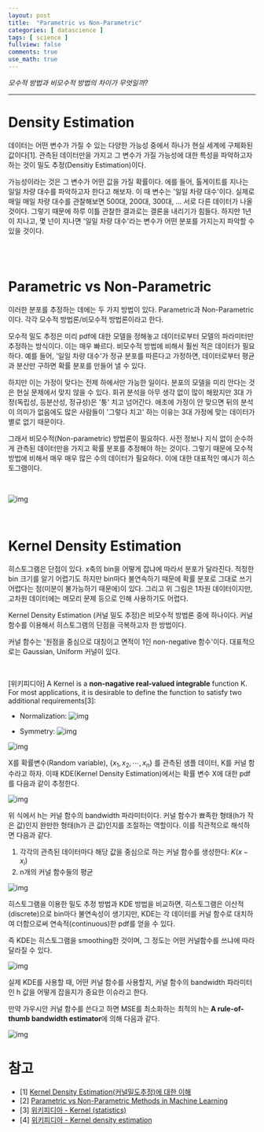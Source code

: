 ```yaml
---
layout: post
title:  "Parametric vs Non-Parametric"
categories: [ datascience ]
tags: [ science ]
fullview: false
comments: true
use_math: true
---
```


*모수적 방법과 비모수적 방법의 차이가 무엇일까?*

---

# Density Estimation

데이터는 어떤 변수가 가질 수 있는 다양한 가능성 중에서 하나가 현실 세계에 구체화된 값이다[1]. 관측된 데이터만을 가지고 그 변수가 가질 가능성에 대한 특성을 파악하고자 하는 것이 밀도 추정(Densitiy Estimation)이다. 

가능성이라는 것은 그 변수가 어떤 값을 가질 확률이다. 에를 들어, 톨게이트를 지나는 일일 차량 대수를 파악하고자 한다고 해보자. 이 때 변수는 '일일 차량 대수'이다. 실제로 매일 매일 차량 대수를 관찰해보면 500대, 200대, 300대, ... 서로 다른 데이터가 나올 것이다. 그렇기 때문에 하루 이틀 관찰한 결과로는 결론을 내리기가 힘들다. 하지만 1년이 지나고, 몇 넌이 지나면 '일일 차량 대수'라는 변수가 어떤 분포를 가지는지 파악할 수 있을 것이다.

<br/>
<br/>

# Parametric vs Non-Parametric

이러한 분포를 추정하는 데에는 두 가지 방법이 있다. Parametric과 Non-Parametric이다. 각각 모수적 방법론/비모수적 방법론이라고 한다. 

모수적 밀도 추정은 미리 pdf에 대한 모델을 정해놓고 데이터로부터 모델의 파라미터만 추정하는 방식이다. 이는 매우 빠르다. 비모수적 방법에 비해서 훨씬 적은 데이터가 필요하다. 예를 들어, '일일 차량 대수'가 정규 분포를 따른다고 가정하면, 데이터로부터 평균과 분산만 구하면 확률 분포를 만들어 낼 수 있다. 

하지만 이는 가정이 맞다는 전제 하에서만 가능한 일이다. 분포의 모델을 미리 안다는 것은 현실 문제에서 맞지 않을 수 있다. 회귀 분석을 아무 생각 없이 많이 해왔지만 3대 가정(독립성, 등분산성, 정규성)은 '퉁' 치고 넘어간다. 애초에 가정이 안 맞으면 뒤의 분석이 의미가 없음에도 많은 사람들이 '그렇다 치고' 하는 이유는 3대 가정에 맞는 데이터가 별로 없기 때문이다.

그래서 비모수적(Non-parametric) 방법론이 필요하다. 사전 정보나 지식 없이 순수하게 관측된 데이터만을 가지고 확률 분포를 추정해야 하는 것이다. 그렇기 때문에 모수적 방법에 비해서 매우 매우 많은 수의 데이터가 필요하다. 이에 대한 대표적인 예시가 히스토그램이다. 

<br/>

![img](https://gaussian37.github.io/assets/img/vision/opencv/pointprocessing/histogram/histgray.png)

<br/>

# Kernel Density Estimation

히스토그램은 단점이 있다. x축의 bin을 어떻게 잡냐에 따라서 분포가 달라진다. 적정한 bin 크기를 알기 어렵기도 하지만 bin마다 불연속하기 때문에 확률 분포로 그대로 쓰기 어렵다는 점(미분이 불가능하기 때문에)이 있다. 그리고 위 그림은 1차원 데이터이지만, 고차원 데이터에는 메모리 문제 등으로 인해 사용하기도 어렵다.

Kernel Density Estimation (커널 밀도 추정)은 비모수적 방법론 중에 하나이다. 커널 함수를 이용해서 히스토그램의 단점을 극복하고자 한 방법이다. 

커널 함수는 '원점을 중심으로 대칭이고 면적이 1인 non-negative 함수'이다. 대표적으로는 Gaussian, Uniform 커널이 있다. 

<br/>


[위키피디아]
A Kernel is a **non-nagative real-valued integrable** function K. For most applications, it is desirable to define the function to satisfy two additional requirements[3]:

- Normalization: ![img](https://wikimedia.org/api/rest_v1/media/math/render/svg/58133348a2172dc741a7208339292866dac2d9a2)

- Symmetry: ![img](https://wikimedia.org/api/rest_v1/media/math/render/svg/e6c8121d4bacfdd92a526adcbf6d123727656677)


![img](https://upload.wikimedia.org/wikipedia/commons/thumb/4/47/Kernels.svg/1000px-Kernels.svg.png)

X를 확률변수(Random variable), $\lbrace x_1, x_2, \cdots, x_n\rbrace$ 를 관측된 샘플 데이터, K를 커널 함수라고 하자. 이때 KDE(Kernel Density Estimation)에서는 확률 변수 X에 대한 pdf를 다음과 같이 추정한다.

![img](https://t1.daumcdn.net/cfile/tistory/261A943654F0325532)

위 식에서 h는 커널 함수의 bandwidth 파라미터이다. 커널 함수가 뾰족한 형태(h가 작은 값)인지 완만한 형태(h가 큰 값)인지를 조절하는 역할이다. 이를 직관적으로 해석하면 다음과 같다.

1. 각각의 관측된 데이터마다 해당 값을 중심으로 하는 커널 함수를 생성한다: $K(x-x_i)$ 
2. n개의 커널 함수들의 평균


![img](https://upload.wikimedia.org/wikipedia/commons/thumb/4/41/Comparison_of_1D_histogram_and_KDE.png/1000px-Comparison_of_1D_histogram_and_KDE.png)

히스토그램을 이용한 밀도 추정 방법과 KDE 방법을 비교하면, 히스토그램은 이산적(discrete)으로 bin마다 불연속성이 생기지만, KDE는 각 데이터를 커널 함수로 대치하여 더함으로써 연속적(continuous)한 pdf를 얻을 수 있다.

즉 KDE는 히스토그램을 smoothing한 것이며, 그 정도는 어떤 커널함수를 쓰냐에 따라 달라질 수 있다.

![img](https://t1.daumcdn.net/cfile/tistory/2175743554F037C925)

실제 KDE를 사용할 때, 어떤 커널 함수를 사용할지, 커널 함수의 bandwidth 파라미터인 h 값을 어떻게 잡을지가 중요한 이슈라고 한다.

만약 가우시안 커널 함수를 쓴다고 하면 MSE를 최소화하는 최적의 h는 **A rule-of-thumb bandwidth estimator**에 의해 다음과 같다.

![img](https://wikimedia.org/api/rest_v1/media/math/render/svg/b1538fbae068efc2dc9ca34513760df51e492c28)



# 참고
- [1] [Kernel Density Estimation(커널밀도추정)에 대한 이해](https://darkpgmr.tistory.com/147)
- [2] [Parametric vs Non-Parametric Methods in Machine Learning](https://towardsdatascience.com/parametric-vs-non-parametric-methods-2cea475da1a)
- [3] [위키피디아 - Kernel (statistics)](https://en.wikipedia.org/wiki/Kernel_(statistics)#Kernel_functions_in_common_use)
- [4] [위키피디아 - Kernel density estimation](https://en.wikipedia.org/wiki/Kernel_density_estimation)